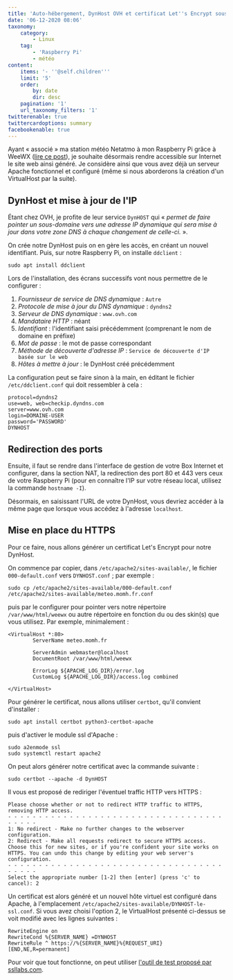 ```yaml
---
title: 'Auto-hébergement, DynHost OVH et certificat Let''s Encrypt sous Raspbian'
date: '06-12-2020 08:06'
taxonomy:
    category:
        - Linux
    tag:
        - 'Raspberry Pi'
        - météo
content:
    items: '- ''@self.children'''
    limit: '5'
    order:
        by: date
        dir: desc
    pagination: '1'
    url_taxonomy_filters: '1'
twitterenable: true
twittercardoptions: summary
facebookenable: true
---
```


Ayant «&nbsp;associé&nbsp;» ma station météo Netatmo à mon Raspberry Pi grâce à WeeWX ([lire ce post](/blog/station-meteo-netatmo-and-weewx)), je souhaite désormais rendre accessible sur Internet le site web ainsi généré. Je considère ainsi que vous avez déjà un serveur Apache fonctionnel et configuré (même si nous aborderons la création d'un VirtualHost par la suite).

## DynHost et mise à jour de l'IP

Étant chez OVH, je profite de leur service `DynHOST` qui «&nbsp;_permet de faire pointer un sous-domaine vers une adresse IP dynamique qui sera mise à jour dans votre zone DNS à chaque changement de celle-ci._&nbsp;».

On crée notre DynHost puis on en gère les accès, en créant un nouvel identifiant. Puis, sur notre Raspberry Pi, on installe `ddclient`&nbsp;:

```shell
sudo apt install ddclient
```

Lors de l'installation, des écrans successifs vont nous permettre de le configurer&nbsp;:
1. _Fournisseur de service de DNS dynamique_&nbsp;: `Autre`
2. _Protocole de mise à jour du DNS dynamique_&nbsp;: `dyndns2`
3. _Serveur de DNS dynamique_&nbsp;: `www.ovh.com`
4. _Mandataire HTTP_&nbsp;: néant
5. _Identifiant_&nbsp;: l'identifiant saisi précédemment (comprenant le nom de domaine en préfixe)
6. _Mot de passe_&nbsp;: le mot de passe correspondant
7. _Méthode de découverte d'adresse IP_&nbsp;: `Service de découverte d'IP basée sur le web`
8. _Hôtes à mettre à jour_&nbsp;: le DynHost créé précédemment

La configuration peut se faire sinon à la main, en éditant le fichier `/etc/ddclient.conf` qui doit ressembler à cela&nbsp;:

```
protocol=dyndns2
use=web, web=checkip.dyndns.com
server=www.ovh.com
login=DOMAINE-USER
password='PASSWORD'
DYNHOST
```

## Redirection des ports

Ensuite, il faut se rendre dans l'interface de gestion de votre Box Internet et configurer, dans la section NAT, la redirection des port 80 et 443 vers ceux de votre Raspberry Pi (pour en connaître l'IP sur votre réseau local, utilisez la commande `hostname -I`).

Désormais, en saisissant l'URL de votre DynHost, vous devriez accéder à la même page que lorsque vous accédez à l'adresse `localhost`.

## Mise en place du HTTPS

Pour ce faire, nous allons générer un certificat Let's Encrypt pour notre DynHost.

On commence par copier, dans `/etc/apache2/sites-available/`, le fichier `000-default.conf` vers `DYNHOST.conf`&nbsp;; par exemple&nbsp;:

```shell
sudo cp /etc/apache2/sites-available/000-default.conf /etc/apache2/sites-available/meteo.momh.fr.conf
```

puis par le configurer pour pointer vers notre répertoire `/var/www/html/weewx` ou autre répertoire en fonction du ou des skin(s) que vous utilisez. Par exemple, minimalement&nbsp;:

```
<VirtualHost *:80>
        ServerName meteo.momh.fr

        ServerAdmin webmaster@localhost
        DocumentRoot /var/www/html/weewx

        ErrorLog ${APACHE_LOG_DIR}/error.log
        CustomLog ${APACHE_LOG_DIR}/access.log combined

</VirtualHost>
```

Pour générer le certificat, nous allons utiliser `certbot`, qu'il convient d'installer&nbsp;:

```shell
sudo apt install certbot python3-certbot-apache
```

puis d'activer le module ssl d'Apache&nbsp;:

```shell
sudo a2enmode ssl
sudo systemctl restart apache2
```

On peut alors générer notre certificat avec la commande suivante&nbsp;:

```shell
sudo certbot --apache -d DynHOST
```

Il vous est proposé de rediriger l'éventuel traffic HTTP vers HTTPS&nbsp;:

```
Please choose whether or not to redirect HTTP traffic to HTTPS, removing HTTP access.
- - - - - - - - - - - - - - - - - - - - - - - - - - - - - - - - - - - - - - - -
1: No redirect - Make no further changes to the webserver configuration.
2: Redirect - Make all requests redirect to secure HTTPS access. Choose this for new sites, or if you're confident your site works on HTTPS. You can undo this change by editing your web server's configuration.
- - - - - - - - - - - - - - - - - - - - - - - - - - - - - - - - - - - - - - - -
Select the appropriate number [1-2] then [enter] (press 'c' to cancel): 2
```

Un certificat est alors généré et un nouvel hôte virtuel est configuré dans Apache, à l'emplacement `/etc/apache2/sites-available/DYNHOST-le-ssl.conf`. Si vous avez choisi l'option 2, le VirtualHost présenté ci-dessus se voit modifié avec les lignes suivantes&nbsp;:

```
RewriteEngine on
RewriteCond %{SERVER_NAME} =DYNHOST
RewriteRule ^ https://%{SERVER_NAME}%{REQUEST_URI} [END,NE,R=permanent]
```

Pour voir que tout fonctionne, on peut utiliser [l'outil de test proposé par ssllabs.com](https://www.ssllabs.com/ssltest/analyze.html).